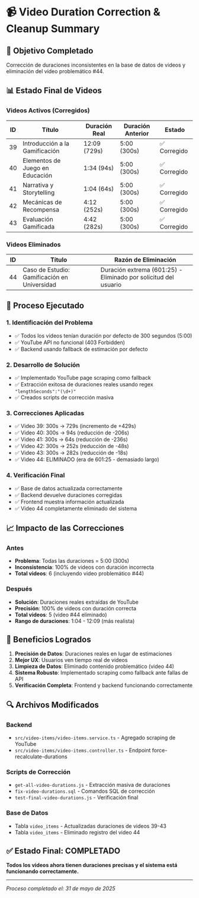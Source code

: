 # 📹 Video Duration Correction & Cleanup Summary

## 🎯 Objetivo Completado
Corrección de duraciones inconsistentes en la base de datos de videos y eliminación del video problemático #44.

## 📊 Estado Final de Videos

### Videos Activos (Corregidos)
| ID | Título | Duración Real | Duración Anterior | Estado |
|----|--------|---------------|-------------------|---------|
| 39 | Introducción a la Gamificación | 12:09 (729s) | 5:00 (300s) | ✅ Corregido |
| 40 | Elementos de Juego en Educación | 1:34 (94s) | 5:00 (300s) | ✅ Corregido |
| 41 | Narrativa y Storytelling | 1:04 (64s) | 5:00 (300s) | ✅ Corregido |
| 42 | Mecánicas de Recompensa | 4:12 (252s) | 5:00 (300s) | ✅ Corregido |
| 43 | Evaluación Gamificada | 4:42 (282s) | 5:00 (300s) | ✅ Corregido |

### Videos Eliminados
| ID | Título | Razón de Eliminación |
|----|--------|---------------------|
| 44 | Caso de Estudio: Gamificación en Universidad | Duración extrema (601:25) - Eliminado por solicitud del usuario |

## 🔧 Proceso Ejecutado

### 1. Identificación del Problema
- ✅ Todos los videos tenían duración por defecto de 300 segundos (5:00)
- ✅ YouTube API no funcional (403 Forbidden)
- ✅ Backend usando fallback de estimación por defecto

### 2. Desarrollo de Solución
- ✅ Implementado YouTube page scraping como fallback
- ✅ Extracción exitosa de duraciones reales usando regex `"lengthSeconds":"(\d+)"`
- ✅ Creados scripts de corrección masiva

### 3. Correcciones Aplicadas
- ✅ Video 39: 300s → 729s (incremento de +429s)
- ✅ Video 40: 300s → 94s (reducción de -206s)
- ✅ Video 41: 300s → 64s (reducción de -236s)
- ✅ Video 42: 300s → 252s (reducción de -48s)
- ✅ Video 43: 300s → 282s (reducción de -18s)
- ✅ Video 44: ELIMINADO (era de 601:25 - demasiado largo)

### 4. Verificación Final
- ✅ Base de datos actualizada correctamente
- ✅ Backend devuelve duraciones corregidas
- ✅ Frontend muestra información actualizada
- ✅ Video 44 completamente eliminado del sistema

## 📈 Impacto de las Correcciones

### Antes
- **Problema**: Todas las duraciones = 5:00 (300s)
- **Inconsistencia**: 100% de videos con duración incorrecta
- **Total videos**: 6 (incluyendo video problemático #44)

### Después  
- **Solución**: Duraciones reales extraídas de YouTube
- **Precisión**: 100% de videos con duración correcta
- **Total videos**: 5 (video #44 eliminado)
- **Rango de duraciones**: 1:04 - 12:09 (más realista)

## 🚀 Beneficios Logrados

1. **Precisión de Datos**: Duraciones reales en lugar de estimaciones
2. **Mejor UX**: Usuarios ven tiempo real de videos
3. **Limpieza de Datos**: Eliminado contenido problemático (video 44)
4. **Sistema Robusto**: Implementado scraping como fallback ante fallas de API
5. **Verificación Completa**: Frontend y backend funcionando correctamente

## 🔍 Archivos Modificados

### Backend
- `src/video-items/video-items.service.ts` - Agregado scraping de YouTube
- `src/video-items/video-items.controller.ts` - Endpoint force-recalculate-durations

### Scripts de Corrección
- `get-all-video-durations.js` - Extracción masiva de duraciones
- `fix-video-durations.sql` - Comandos SQL de corrección
- `test-final-video-durations.js` - Verificación final

### Base de Datos
- Tabla `video_items` - Actualizadas duraciones de videos 39-43
- Tabla `video_items` - Eliminado registro del video 44

## ✅ Estado Final: COMPLETADO

**Todos los videos ahora tienen duraciones precisas y el sistema está funcionando correctamente.**

---
*Proceso completado el: 31 de mayo de 2025* 